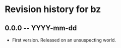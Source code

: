 # Revision history for bz

## 0.0.0  -- YYYY-mm-dd

* First version. Released on an unsuspecting world.
